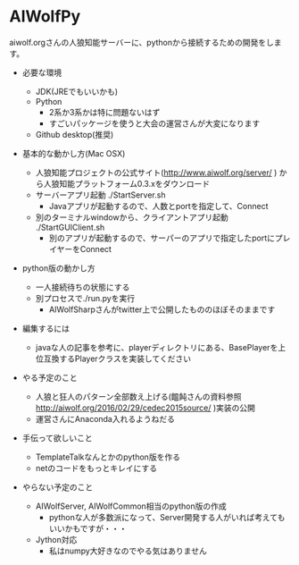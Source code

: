# AIWolfPy

aiwolf.orgさんの人狼知能サーバーに、pythonから接続するための開発をします。　　
  
* 必要な環境
	* JDK(JREでもいいかも)
	* Python
		* 2系か3系かは特に問題ないはず
		* すごいパッケージを使うと大会の運営さんが大変になります
	* Github desktop(推奨)

* 基本的な動かし方(Mac OSX)
	* 人狼知能プロジェクトの公式サイト(http://www.aiwolf.org/server/ ) から人狼知能プラットフォーム0.3.xをダウンロード
	* サーバーアプリ起動 ./StartServer.sh
		* Javaアプリが起動するので、人数とportを指定して、Connect
	* 別のターミナルwindowから、クライアントアプリ起動  ./StartGUIClient.sh 
		* 別のアプリが起動するので、サーパーのアプリで指定したportにプレイヤーをConnect	
  
  	
* python版の動かし方
	* 一人接続待ちの状態にする
	* 別プロセスで./run.pyを実行
		* AIWolfSharpさんがtwitter上で公開したもののほぼそのままです


* 編集するには
	* javaな人の記事を参考に、playerディレクトリにある、BasePlayerを上位互換するPlayerクラスを実装してください

* やる予定のこと
	* 人狼と狂人のパターン全部数え上げる(饂飩さんの資料参照 http://aiwolf.org/2016/02/29/cedec2015source/ )実装の公開
	* 運営さんにAnaconda入れるようねだる
	
* 手伝って欲しいこと
	* TemplateTalkなんとかのpython版を作る
	* netのコードをもっとキレイにする
	 
* やらない予定のこと
	* AIWolfServer, AIWolfCommon相当のpython版の作成
		* pythonな人が多数派になって、Server開発する人がいれば考えてもいいかもですが・・・
	* Jython対応
		* 私はnumpy大好きなのでやる気はありません  